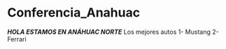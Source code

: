  # Conferencia_Anahuac
 ***HOLA ESTAMOS EN ANÁHUAC NORTE***
Los mejores autos
1- Mustang
2- Ferrari
